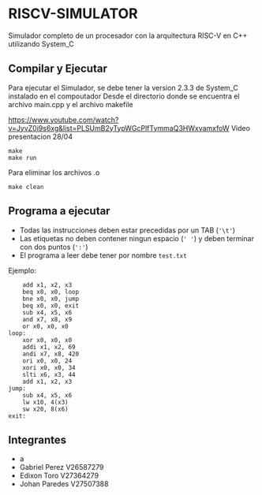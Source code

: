 # RISCV-SIMULATOR
Simulador completo de un procesador con la arquitectura RISC-V en C++ utilizando System_C

## Compilar y Ejecutar
Para ejecutar el Simulador, se debe tener la version 2.3.3 de System_C instalado en el compoutador
Desde el directorio donde se encuentra el archivo main.cpp y el archivo makefile

https://www.youtube.com/watch?v=JyvZ0i9s6xg&list=PLSUmB2yTypWGcPlfTymmaQ3HWxvamxfoW Video presentacion 28/04

    make
    make run

Para eliminar los archivos .o

    make clean

## Programa a ejecutar

 - Todas las instrucciones deben estar precedidas por un TAB (`'\t'`)
 - Las etiquetas no deben contener ningun espacio (`' '`) y deben terminar con dos puntos (`':'`)
 - El programa a leer debe tener por nombre `test.txt`
 
 Ejemplo: 

    	add x1, x2, x3
		beq x0, x0, loop
		bne x0, x0, jump
		beq x0, x0, exit
		sub x4, x5, x6
		and x7, x8, x9
		or x0, x0, x0
    loop:
    	xor x0, x0, x0
    	addi x1, x2, 69
    	andi x7, x8, 420
    	ori x0, x0, 24
    	xori x0, x0, 34
    	slti x6, x3, 44
    	add x1, x2, x3
    jump:
    	sub x4, x5, x6
    	lw x10, 4(x3)
    	sw x20, 8(x6)
    exit:

## Integrantes
		

 - a
 - Gabriel Perez V26587279
 - Edixon Toro V27364279
 - Johan Paredes V27507388
